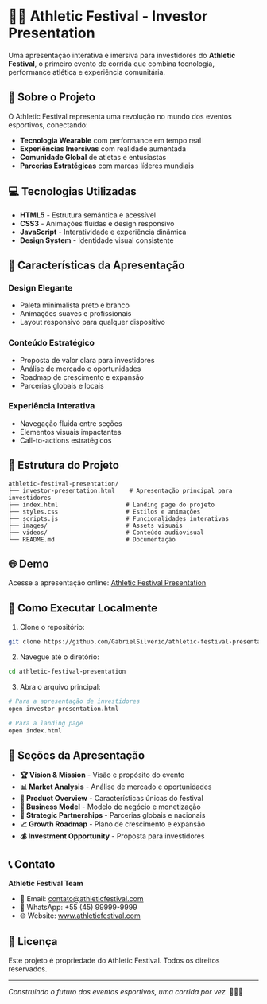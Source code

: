 # 🏃‍♂️ Athletic Festival - Investor Presentation

Uma apresentação interativa e imersiva para investidores do **Athletic Festival**, o primeiro evento de corrida que combina tecnologia, performance atlética e experiência comunitária.

## 🚀 Sobre o Projeto

O Athletic Festival representa uma revolução no mundo dos eventos esportivos, conectando:
- **Tecnologia Wearable** com performance em tempo real
- **Experiências Imersivas** com realidade aumentada
- **Comunidade Global** de atletas e entusiastas
- **Parcerias Estratégicas** com marcas líderes mundiais

## 💻 Tecnologias Utilizadas

- **HTML5** - Estrutura semântica e acessível
- **CSS3** - Animações fluidas e design responsivo
- **JavaScript** - Interatividade e experiência dinâmica
- **Design System** - Identidade visual consistente

## 🎯 Características da Apresentação

### Design Elegante
- Paleta minimalista preto e branco
- Animações suaves e profissionais
- Layout responsivo para qualquer dispositivo

### Conteúdo Estratégico
- Proposta de valor clara para investidores
- Análise de mercado e oportunidades
- Roadmap de crescimento e expansão
- Parcerias globais e locais

### Experiência Interativa
- Navegação fluida entre seções
- Elementos visuais impactantes
- Call-to-actions estratégicos

## 📁 Estrutura do Projeto

```
athletic-festival-presentation/
├── investor-presentation.html    # Apresentação principal para investidores
├── index.html                   # Landing page do projeto
├── styles.css                   # Estilos e animações
├── scripts.js                   # Funcionalidades interativas
├── images/                      # Assets visuais
├── videos/                      # Conteúdo audiovisual
└── README.md                    # Documentação
```

## 🌐 Demo

Acesse a apresentação online: [Athletic Festival Presentation](https://gabrielsilverio.github.io/athletic-festival-presentation)

## 🔧 Como Executar Localmente

1. Clone o repositório:
```bash
git clone https://github.com/GabrielSilverio/athletic-festival-presentation.git
```

2. Navegue até o diretório:
```bash
cd athletic-festival-presentation
```

3. Abra o arquivo principal:
```bash
# Para a apresentação de investidores
open investor-presentation.html

# Para a landing page
open index.html
```

## 🎨 Seções da Apresentação

- **🏆 Vision & Mission** - Visão e propósito do evento
- **📊 Market Analysis** - Análise de mercado e oportunidades  
- **🚀 Product Overview** - Características únicas do festival
- **💼 Business Model** - Modelo de negócio e monetização
- **🤝 Strategic Partnerships** - Parcerias globais e nacionais
- **📈 Growth Roadmap** - Plano de crescimento e expansão
- **💰 Investment Opportunity** - Proposta para investidores

## 📞 Contato

**Athletic Festival Team**
- 📧 Email: contato@athleticfestival.com
- 📱 WhatsApp: +55 (45) 99999-9999
- 🌐 Website: www.athleticfestival.com

## 📄 Licença

Este projeto é propriedade do Athletic Festival. Todos os direitos reservados.

---

*Construindo o futuro dos eventos esportivos, uma corrida por vez.* 🏃‍♂️✨ 